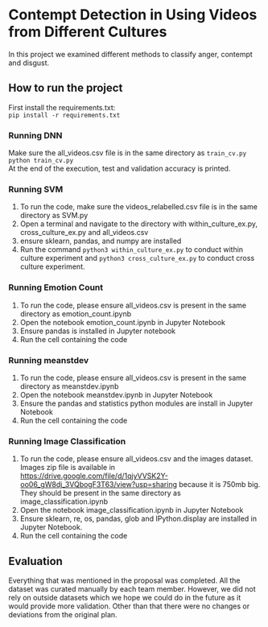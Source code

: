 # Contempt Detection in Using Videos from Different Cultures
In this project we examined different methods to classify anger, contempt and disgust.


## How to run the project
First install the requirements.txt:  
```pip install -r requirements.txt```

### Running DNN
Make sure the all_videos.csv file is in the same directory as ```train_cv.py```
```python train_cv.py```  
At the end of the execution, test and validation accuracy is printed.

### Running SVM
1. To run the code, make sure the videos_relabelled.csv file is in the same directory as SVM.py
2. Open a terminal and navigate to the directory with within_culture_ex.py, cross_culture_ex.py and all_videos.csv
3. ensure sklearn, pandas, and numpy are installed
4. Run the command ```python3 within_culture_ex.py``` to conduct within culture experiment and ```python3 cross_culture_ex.py``` to conduct cross culture experiment.

### Running Emotion Count
1. To run the code, please ensure all_videos.csv is present in the same directory as emotion_count.ipynb
2. Open the notebook emotion_count.ipynb in Jupyter Notebook
3. Ensure pandas is installed in Jupyter notebook 
4. Run the cell containing the code

### Running meanstdev
1. To run the code, please ensure all_videos.csv is present in the same directory as meanstdev.ipynb
2. Open the notebook meanstdev.ipynb in Jupyter Notebook
3. Ensure the pandas and statistics python modules are install in Jupyter Notebook
4. Run the cell containing the code

### Running Image Classification
1. To run the code, please ensure all_videos.csv and the images dataset. Images zip file is available in https://drive.google.com/file/d/1qjyVVSK2Y-oo06_gW8dj_3VQbogF3T63/view?usp=sharing  because it is 750mb big. They should be present in the same directory as image_classification.ipynb
2. Open the notebook image_classification.ipynb in Jupyter Notebook
3. Ensure sklearn, re, os, pandas, glob and IPython.display are installed in Jupyter Notebook.
4. Run the cell containing the code

 
## Evaluation
Everything that was mentioned in the proposal was completed. All the dataset was curated manually by each team member. However, we did not rely on outside datasets which we hope we could do in the future as it would provide more validation. Other than that there were no changes or deviations from the original plan. 
